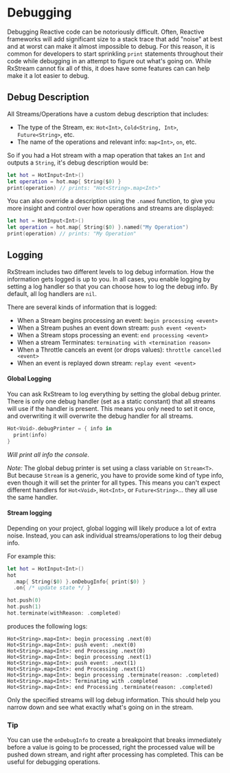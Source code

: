 # Debugging

Debugging Reactive code can be notoriously difficult. Often, Reactive frameworks will add significant size to a stack trace that add "noise" at best and at worst can make it almost impossible to debug.  For this reason, it is common for developers to start sprinkling `print` statements throughout their code while debugging in an attempt to figure out what's going on.  While RxStream cannot fix all of this, it does have some features can can help make it a lot easier to debug.


## Debug Description

All Streams/Operations have a custom debug description that includes:
   - The type of the Stream, ex: `Hot<Int>`, `Cold<String, Int>`, `Future<String>`, etc.
   - The name of the operations and relevant info: `map<Int>`, `on`, etc.
   
So if you had a Hot stream with a map operation that takes an `Int` and outputs a `String`, it's debug description would be:

```swift
let hot = HotInput<Int>()
let operation = hot.map{ String($0) }
print(operation) // prints: "Hot<String>.map<Int>"
```

You can also override a description using the `.named` function, to give you more insight and control over how operations and streams are displayed:

```swift
let hot = HotInput<Int>()
let operation = hot.map{ String($0) }.named("My Operation")
print(operation) // prints: "My Operation"
```

## Logging

RxStream includes two different levels to log debug information.  How the information gets logged is up to you.  In all cases, you enable logging by setting a log handler so that you can choose how to log the debug info. By default, all log handlers are `nil`.

There are several kinds of information that is logged:
 - When a Stream begins processing an event: `begin processing <event>`
 - When a Stream pushes an event down stream: `push event <event>`
 - When a Stream stops processing an event: `end processing <event>`
 - When a stream Terminates: `terminating with <termination reason>`
 - When a Throttle cancels an event (or drops values): `throttle cancelled <event>`
 - When an event is replayed down stream: `replay event <event>`

#### Global Logging

You can ask RxStream to log everything by setting the global debug printer.  There is only one debug handler (set as a static constant) that all streams will use if the handler is present. This means you only need to set it once, and overwriting it will overwrite the debug handler for all streams.

```swift
Hot<Void>.debugPrinter = { info in
  print(info)
}
```
_Will print all info the console_.

_Note:_ The global debug printer is set using a class variable on `Stream<T>`.  But because `Stream` is a generic, you have to provide some kind of type info, even though it will set the printer for all types.  This means you can't expect different handlers for `Hot<Void>`, `Hot<Int>`, or `Future<String>`... they all use the same handler.

#### Stream logging

Depending on your project, global logging will likely produce a lot of extra noise.  Instead, you can ask individual streams/operations to log their debug info.

For example this:

```swift
let hot = HotInput<Int>()
hot
  .map{ String($0) }.onDebugInfo{ print($0) }
  .on{ /* update state */ }

hot.push(0)
hot.push(1)
hot.terminate(withReason: .completed)
```

produces the following logs:

```
Hot<String>.map<Int>: begin processing .next(0)
Hot<String>.map<Int>: push event: .next(0)
Hot<String>.map<Int>: end Processing .next(0) 
Hot<String>.map<Int>: begin processing .next(1)
Hot<String>.map<Int>: push event: .next(1)
Hot<String>.map<Int>: end Processing .next(1) 
Hot<String>.map<Int>: begin processing .terminate(reason: .completed)
Hot<String>.map<Int>: Terminating with .completed
Hot<String>.map<Int>: end Processing .terminate(reason: .completed) 
```

Only the specified streams will log debug information.  This should help you narrow down and see what exactly what's going on in the stream.

### Tip

You can use the `onDebugInfo` to create a breakpoint that breaks immediately before a value is going to be processed, right the processed value will be pushed down stream, and right after processing has completed.  This can be useful for debugging operations.